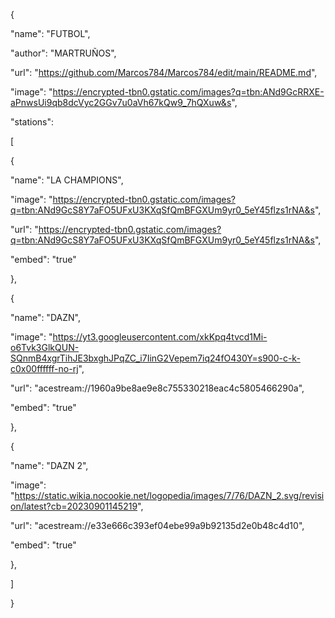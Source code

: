 { 

"name": "FUTBOL", 

"author": "MARTRUÑOS", 

"url": "https://github.com/Marcos784/Marcos784/edit/main/README.md", 

"image": "https://encrypted-tbn0.gstatic.com/images?q=tbn:ANd9GcRRXE-aPnwsUi9qb8dcVyc2GGv7u0aVh67kQw9_7hQXuw&s", 

"stations": 

[ 

{ 

"name": "LA CHAMPIONS", 

"image": "https://encrypted-tbn0.gstatic.com/images?q=tbn:ANd9GcS8Y7aFO5UFxU3KXqSfQmBFGXUm9yr0_5eY45flzs1rNA&s", 

"url": "https://encrypted-tbn0.gstatic.com/images?q=tbn:ANd9GcS8Y7aFO5UFxU3KXqSfQmBFGXUm9yr0_5eY45flzs1rNA&s", 

"embed": "true" 

}, 

{ 

"name": "DAZN", 

"image": "https://yt3.googleusercontent.com/xkKpq4tvcd1Mi-o6Tvk3GlkQUN-SQnmB4xgrTihJE3bxghJPqZC_i7IinG2Vepem7iq24fO430Y=s900-c-k-c0x00ffffff-no-rj", 

"url": "acestream://1960a9be8ae9e8c755330218eac4c5805466290a", 

"embed": "true" 

}, 

{ 

"name": "DAZN 2", 

"image": "https://static.wikia.nocookie.net/logopedia/images/7/76/DAZN_2.svg/revision/latest?cb=20230901145219", 

"url": "acestream://e33e666c393ef04ebe99a9b92135d2e0b48c4d10", 

"embed": "true" 

}, 

] 

}
